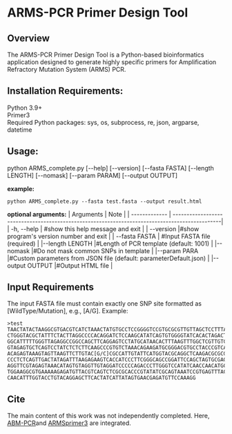 # ARMS-PCR Primer Design Tool

## Overview
The ARMS-PCR Primer Design Tool is a Python-based bioinformatics application designed to generate highly specific primers for Amplification Refractory Mutation System (ARMS) PCR. 

## Installation Requirements:
Python 3.9+ \
Primer3 \
Required Python packages: sys, os, subprocess, re, json, argparse, datetime

## Usage:

python ARMS_complete.py [--help] [--version] [--fasta FASTA] [--length LENGTH] [--nomask] [--param PARAM] [--output OUTPUT]

**example:**
```
python ARMS_complete.py --fasta test.fasta --output result.html
```

**optional arguments:**
| Arguments      | Note |
| -------------  | -----------------------------------------------------------------------------------------------|
| -h, --help     | #show this help message and exit                                                               |
|  --version     |#show program's version number and exit                                                         |
| --fasta FASTA  | #Input FASTA file (required)                                                                   |
|--length LENGTH |#Length of PCR template (default: 1001)                                                         |
|--nomask        |#Do not mask common SNPs in template                                                            |
|--param PARA    |#Custom parameters from JSON file (default: parameterDefault.json)                              |
|--output OUTPUT |#Output HTML file                                                                               |


## Input Requirements
The input FASTA file must contain exactly one SNP site formatted as [WildType/Mutation], e.g., [A/G]. Example:
```
>test
TAACTATACTAAGGCGTGACGTCATCTAAACTATGTGCCTCCGGGGTCCGTGCGCGTTGTTAGCTCCTTTACCACCACTATTACGAGTCGCCTAAAGAGGACAACCCGCTCAAAATGA
CTGGGTACGCTATTTCTACTTAGGCCCCACAGGATCTCCAAGCATATCAGTGTGGGGTATCACACTAGACTGGGGTGATGCCGCCGCCGCGTCGCGGGTGTTGATATAAATAGCCATT
GGCATTTTTGGGTTAGAGGCCGGCCAGCTTCAGGAGTCCTATGCATAACACTTTAAGTTTGGCTCGTTGTCACCCCCCCACGTCTTGCCTGGCAGAATTGATTCTACTCCCTTAATAC
GTAGAGTGCTCAGTCCTATCTCTCTTCAAGCCCGTGTCTAAACAGAAGATGCGGGACGTGCCTACCCGTCATCTCATTTGCGCCCCAAACGTTTCTGAGAGACGTCTTCTAGTTCTTC
ACAGAGTAAAGTAGTTAAGTTCTTGTAC[G/C]CGCCATTGTATTCATGGTACGCAGGCTCAAGACGCGCGCCATCCCCAAATTCTCCGAAGGGTAATCGGTCAATAGCGCTCGGCAC
CCCTCTCAGTTGACTATAGATTTAAGAGAAGTCACCATCCCTTCGGGCAGCCGGATTCCAGCTAGTGCGAGACAATTTTAAGAGAATACACGATGGTAGAGGTCGGGCCTAACGCTAT
AGGTTCGTAGAGTAAACATAGTGTAGGTTGTAGGATCCCCCAGACCCTTGGGTCCATATCAACCAACATGCTTAACATTAAGCGCCGAAGGCGGAAACCGCCTGATATCTGTTTTTGG
TGGAAGGCGTGAAAAAGAGATGTTACGTCAGTCTCGCGCACCCGTATATCGCAGTAAATCCGTGAGTTTACCCGCGTTTGCGTTTCATTAGATTACCACGTCGGGTACACAACCTACT
CAACATTTGGTACCTGTACAGGAGCTTCACTATCATTATAGTGAACGAGATGTTCCAAAGG
```


## Cite
The main content of this work was not independently completed. Here, [ABM-PCR](https://www.degruyterbrill.com/document/doi/10.1515/cclm-2024-0962/html)and [ARMSprimer3](https://pubmed.ncbi.nlm.nih.gov/40421167/) are integrated. 
